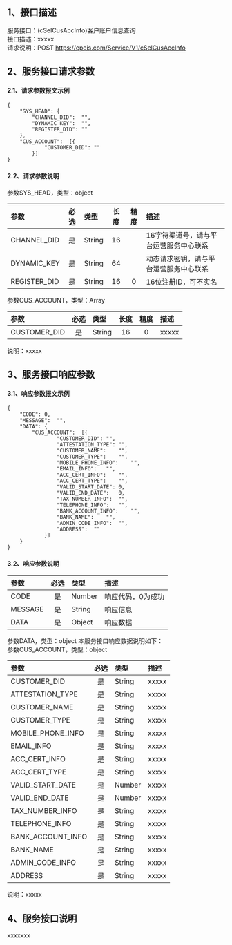 ## 1、接口描述  
服务接口：(cSelCusAccInfo)客户账户信息查询  
接口描述：xxxxx  
请求说明：POST https://epeis.com/Service/V1/cSelCusAccInfo  
  
## 2、服务接口请求参数  
#### 2.1、请求参数报文示例  
~~~  
{
	"SYS_HEAD":	{
		"CHANNEL_DID":	"",
		"DYNAMIC_KEY":	"",
		"REGISTER_DID":	""
	},
	"CUS_ACCOUNT":	[{
			"CUSTOMER_DID":	""
		}]
}  
~~~  
#### 2.2、请求参数说明  
参数SYS_HEAD，类型：object  
  
| 参数 | 必选 | 类型 | 长度 | 精度 | 描述 |  
| :----------------- | :----: | :-------- | :----: | :----: | :---------------- |  
| CHANNEL_DID | 是 | String | 16 |   | 16字符渠道号，请与平台运营服务中心联系 |  
| DYNAMIC_KEY | 是 | String | 64 |   | 动态请求密钥，请与平台运营服务中心联系 |  
| REGISTER_DID      |  是  | String   | 16 | 0 | 16位注册ID，可不实名 |  
  
参数CUS_ACCOUNT，类型：Array  
  
| 参数              | 必选 | 类型     | 长度 | 精度 | 描述             |  
| :----------------- | :----: | :-------- | :----: | :----: | :---------------- |  
| CUSTOMER_DID |  是  | String   | 16 | 0 | xxxxx |  
  
说明：xxxxx  
  
## 3、服务接口响应参数  
#### 3.1、响应参数报文示例  
~~~  
{
	"CODE":	0,
	"MESSAGE":	"",
	"DATA":	{
		"CUS_ACCOUNT":	[{
				"CUSTOMER_DID":	"",
				"ATTESTATION_TYPE":	"",
				"CUSTOMER_NAME":	"",
				"CUSTOMER_TYPE":	"",
				"MOBILE_PHONE_INFO":	"",
				"EMAIL_INFO":	"",
				"ACC_CERT_INFO":	"",
				"ACC_CERT_TYPE":	"",
				"VALID_START_DATE":	0,
				"VALID_END_DATE":	0,
				"TAX_NUMBER_INFO":	"",
				"TELEPHONE_INFO":	"",
				"BANK_ACCOUNT_INFO":	"",
				"BANK_NAME":	"",
				"ADMIN_CODE_INFO":	"",
				"ADDRESS":	""
			}]
	}
}  
~~~  
#### 3.2、响应参数说明  
  
| 参数              | 必选 | 类型     | 描述             |  
| :----------------- | :----: | :-------- | :---------------- |  
| CODE | 是 | Number | 响应代码，0为成功 |  
| MESSAGE | 是 | String | 响应信息 |  
| DATA | 是 | Object | 响应数据 |  
  
参数DATA，类型：object 本服务接口响应数据说明如下：  
参数CUS_ACCOUNT，类型：object  
  

| 参数              | 必选 | 类型     | 描述             |  
| :----------------- | :----: | :-------- | :---------------- |  
| CUSTOMER_DID |  是  | String   | xxxxx |  
| ATTESTATION_TYPE |  是  | String   | xxxxx |  
| CUSTOMER_NAME |  是  | String   | xxxxx |  
| CUSTOMER_TYPE |  是  | String   | xxxxx |  
| MOBILE_PHONE_INFO |  是  | String   | xxxxx |  
| EMAIL_INFO |  是  | String   | xxxxx |  
| ACC_CERT_INFO |  是  | String   | xxxxx |  
| ACC_CERT_TYPE |  是  | String   | xxxxx |  
| VALID_START_DATE |  是  | Number   | xxxxx |  
| VALID_END_DATE |  是  | Number   | xxxxx |  
| TAX_NUMBER_INFO |  是  | String   | xxxxx |  
| TELEPHONE_INFO |  是  | String   | xxxxx |  
| BANK_ACCOUNT_INFO |  是  | String   | xxxxx |  
| BANK_NAME |  是  | String   | xxxxx |  
| ADMIN_CODE_INFO |  是  | String   | xxxxx |  
| ADDRESS |  是  | String   | xxxxx |  
  
说明：xxxxx  
## 4、服务接口说明  
xxxxxxx  
